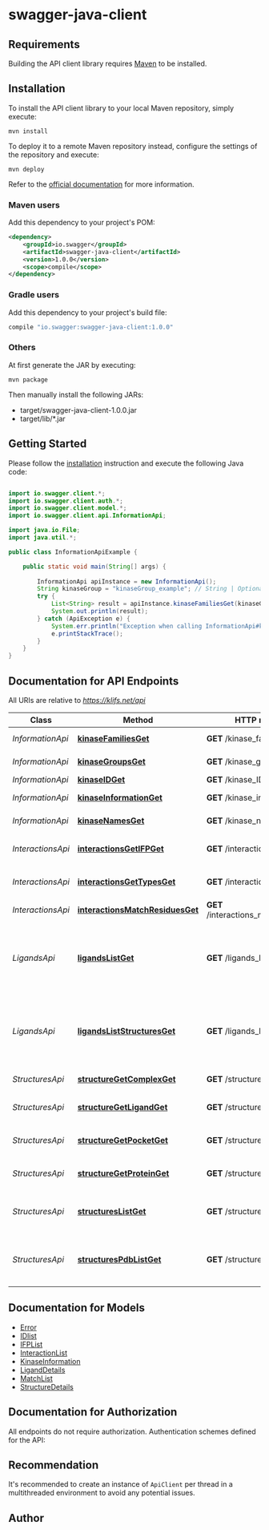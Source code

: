 # swagger-java-client

## Requirements

Building the API client library requires [Maven](https://maven.apache.org/) to be installed.

## Installation

To install the API client library to your local Maven repository, simply execute:

```shell
mvn install
```

To deploy it to a remote Maven repository instead, configure the settings of the repository and execute:

```shell
mvn deploy
```

Refer to the [official documentation](https://maven.apache.org/plugins/maven-deploy-plugin/usage.html) for more information.

### Maven users

Add this dependency to your project's POM:

```xml
<dependency>
    <groupId>io.swagger</groupId>
    <artifactId>swagger-java-client</artifactId>
    <version>1.0.0</version>
    <scope>compile</scope>
</dependency>
```

### Gradle users

Add this dependency to your project's build file:

```groovy
compile "io.swagger:swagger-java-client:1.0.0"
```

### Others

At first generate the JAR by executing:

    mvn package

Then manually install the following JARs:

* target/swagger-java-client-1.0.0.jar
* target/lib/*.jar

## Getting Started

Please follow the [installation](#installation) instruction and execute the following Java code:

```java

import io.swagger.client.*;
import io.swagger.client.auth.*;
import io.swagger.client.model.*;
import io.swagger.client.api.InformationApi;

import java.io.File;
import java.util.*;

public class InformationApiExample {

    public static void main(String[] args) {
        
        InformationApi apiInstance = new InformationApi();
        String kinaseGroup = "kinaseGroup_example"; // String | Optional: Name (or multiple names separated by a comma) of the kinase group for which the kinase families are requested (e.g. TKL,STE).
        try {
            List<String> result = apiInstance.kinaseFamiliesGet(kinaseGroup);
            System.out.println(result);
        } catch (ApiException e) {
            System.err.println("Exception when calling InformationApi#kinaseFamiliesGet");
            e.printStackTrace();
        }
    }
}

```

## Documentation for API Endpoints

All URIs are relative to *https://klifs.net/api*

Class | Method | HTTP request | Description
------------ | ------------- | ------------- | -------------
*InformationApi* | [**kinaseFamiliesGet**](docs/InformationApi.md#kinaseFamiliesGet) | **GET** /kinase_families | Kinase families
*InformationApi* | [**kinaseGroupsGet**](docs/InformationApi.md#kinaseGroupsGet) | **GET** /kinase_groups | Kinase groups
*InformationApi* | [**kinaseIDGet**](docs/InformationApi.md#kinaseIDGet) | **GET** /kinase_ID | Kinase ID
*InformationApi* | [**kinaseInformationGet**](docs/InformationApi.md#kinaseInformationGet) | **GET** /kinase_information | Kinase information
*InformationApi* | [**kinaseNamesGet**](docs/InformationApi.md#kinaseNamesGet) | **GET** /kinase_names | Kinase names
*InteractionsApi* | [**interactionsGetIFPGet**](docs/InteractionsApi.md#interactionsGetIFPGet) | **GET** /interactions_get_IFP | Get structure IFP
*InteractionsApi* | [**interactionsGetTypesGet**](docs/InteractionsApi.md#interactionsGetTypesGet) | **GET** /interactions_get_types | Get interaction types
*InteractionsApi* | [**interactionsMatchResiduesGet**](docs/InteractionsApi.md#interactionsMatchResiduesGet) | **GET** /interactions_match_residues | Match IFP residues
*LigandsApi* | [**ligandsListGet**](docs/LigandsApi.md#ligandsListGet) | **GET** /ligands_list | Get all co-crystallized ligands optionally restricted to a set of kinase IDs
*LigandsApi* | [**ligandsListStructuresGet**](docs/LigandsApi.md#ligandsListStructuresGet) | **GET** /ligands_list_structures | Get all structures in complex with one of the provided ligand IDs
*StructuresApi* | [**structureGetComplexGet**](docs/StructuresApi.md#structureGetComplexGet) | **GET** /structure_get_complex | Get full complex
*StructuresApi* | [**structureGetLigandGet**](docs/StructuresApi.md#structureGetLigandGet) | **GET** /structure_get_ligand | Get ligand from structure
*StructuresApi* | [**structureGetPocketGet**](docs/StructuresApi.md#structureGetPocketGet) | **GET** /structure_get_pocket | Get pocket from structure
*StructuresApi* | [**structureGetProteinGet**](docs/StructuresApi.md#structureGetProteinGet) | **GET** /structure_get_protein | Get protein from structure
*StructuresApi* | [**structuresListGet**](docs/StructuresApi.md#structuresListGet) | **GET** /structures_list | Get all structures based on a kinase ID
*StructuresApi* | [**structuresPdbListGet**](docs/StructuresApi.md#structuresPdbListGet) | **GET** /structures_pdb_list | Get all structures based on a set of PDB-codes


## Documentation for Models

 - [Error](docs/Error.md)
 - [IDlist](docs/IDlist.md)
 - [IFPList](docs/IFPList.md)
 - [InteractionList](docs/InteractionList.md)
 - [KinaseInformation](docs/KinaseInformation.md)
 - [LigandDetails](docs/LigandDetails.md)
 - [MatchList](docs/MatchList.md)
 - [StructureDetails](docs/StructureDetails.md)


## Documentation for Authorization

All endpoints do not require authorization.
Authentication schemes defined for the API:

## Recommendation

It's recommended to create an instance of `ApiClient` per thread in a multithreaded environment to avoid any potential issues.

## Author



